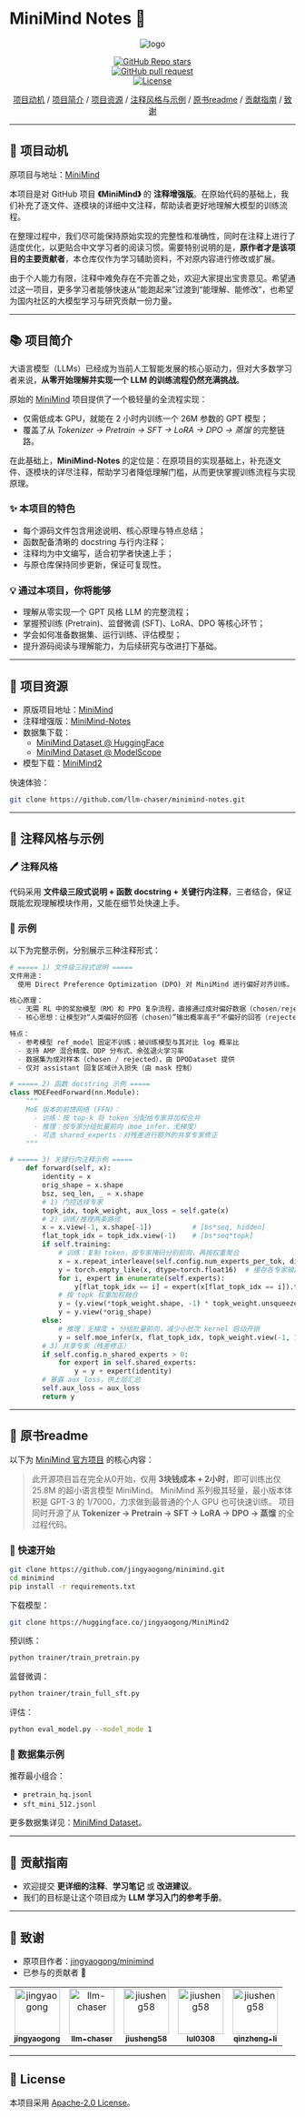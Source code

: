 
# MiniMind Notes 📝

<div align="center">

![logo](./images/logo.png)

[![GitHub Repo stars](https://img.shields.io/github/stars/llm-chaser/minimind-notes?style=social)](https://github.com/llm-chaser/minimind-notes/stargazers)  
[![GitHub pull request](https://img.shields.io/badge/PRs-welcome-blue)](https://github.com/llm-chaser/minimind-notes/pulls)  
[![License](https://img.shields.io/github/license/llm-chaser/minimind-notes)](LICENSE)

</div>

<div align="center">

[项目动机](#项目动机) / [项目简介](#项目简介) / [项目资源](#项目资源) / [注释风格与示例](#注释风格与示例) / [原书readme](#原书readme) / [贡献指南](#贡献指南) / [致谢](#致谢)

</div>

---

<h2 id="项目动机">🎯 项目动机</h2>

原项目与地址：[MiniMind](https://github.com/jingyaogong/minimind)  

本项目是对 GitHub 项目 **《MiniMind》** 的 **注释增强版**。在原始代码的基础上，我们补充了逐文件、逐模块的详细中文注释，帮助读者更好地理解大模型的训练流程。  

在整理过程中，我们尽可能保持原始实现的完整性和准确性，同时在注释上进行了适度优化，以更贴合中文学习者的阅读习惯。需要特别说明的是，**原作者才是该项目的主要贡献者**，本仓库仅作为学习辅助资料，不对原内容进行修改或扩展。  

由于个人能力有限，注释中难免存在不完善之处，欢迎大家提出宝贵意见。希望通过这一项目，更多学习者能够快速从“能跑起来”过渡到“能理解、能修改”，也希望为国内社区的大模型学习与研究贡献一份力量。    

---


<h2 id="项目简介">📚 项目简介</h2>

大语言模型（LLMs）已经成为当前人工智能发展的核心驱动力，但对大多数学习者来说，**从零开始理解并实现一个 LLM 的训练流程仍然充满挑战**。  

原始的 [MiniMind](https://github.com/jingyaogong/minimind) 项目提供了一个极轻量的全流程实现：  
- 仅需低成本 GPU，就能在 2 小时内训练一个 26M 参数的 GPT 模型；  
- 覆盖了从 *Tokenizer → Pretrain → SFT → LoRA → DPO → 蒸馏* 的完整链路。  

在此基础上，**MiniMind-Notes** 的定位是：在原项目的实现基础上，补充逐文件、逐模块的详尽注释，帮助学习者降低理解门槛，从而更快掌握训练流程与实现原理。  

### ✨ 本项目的特色
- 每个源码文件包含用途说明、核心原理与特点总结；  
- 函数配备清晰的 docstring 与行内注释；  
- 注释均为中文编写，适合初学者快速上手；  
- 与原仓库保持同步更新，保证可复现性。  

### 💡 通过本项目，你将能够
- 理解从零实现一个 GPT 风格 LLM 的完整流程；  
- 掌握预训练 (Pretrain)、监督微调 (SFT)、LoRA、DPO 等核心环节；  
- 学会如何准备数据集、运行训练、评估模型；  
- 提升源码阅读与理解能力，为后续研究与改进打下基础。  

---

<h2 id="项目资源">📖 项目资源</h2>

- 原版项目地址：[MiniMind](https://github.com/jingyaogong/minimind)  
- 注释增强版：[MiniMind-Notes](https://github.com/llm-chaser/minimind-notes)  
- 数据集下载：
  - [MiniMind Dataset @ HuggingFace](https://huggingface.co/datasets/jingyaogong/minimind_dataset/tree/main)  
  - [MiniMind Dataset @ ModelScope](https://www.modelscope.cn/datasets/gongjy/minimind_dataset/files)  
- 模型下载：[MiniMind2](https://huggingface.co/jingyaogong/MiniMind2)  

快速体验：
```bash
git clone https://github.com/llm-chaser/minimind-notes.git

````


---

<h2 id="注释风格与示例">📖 注释风格与示例</h2>


### 🖊️ 注释风格
代码采用 **文件级三段式说明 + 函数 docstring + 关键行内注释**，三者结合，保证既能宏观理解模块作用，又能在细节处快速上手。

### 📝 示例
以下为完整示例，分别展示三种注释形式：
```python
# ===== 1) 文件级三段式说明 =====
文件用途：
  使用 Direct Preference Optimization (DPO) 对 MiniMind 进行偏好对齐训练。

核心原理：
  - 无需 RL 中的奖励模型（RM）和 PPO 复杂流程，直接通过成对偏好数据（chosen/rejected）优化模型。
  - 核心思想：让模型对“人类偏好的回答（chosen）”输出概率高于“不偏好的回答（rejected）”，以参考模型（ref_model）为基准。

特点：
  - 参考模型 ref_model 固定不训练；被训练模型与其对比 log 概率比
  - 支持 AMP 混合精度、DDP 分布式、余弦退火学习率
  - 数据集为成对样本（chosen / rejected），由 DPODataset 提供
  - 仅对 assistant 回复区域计入损失（由 mask 控制）
```
```python
# ===== 2) 函数 docstring 示例 =====
class MOEFeedForward(nn.Module):
    """
    MoE 版本的前馈网络 (FFN)：
      - 训练：按 top-k 将 token 分配给专家并加权合并
      - 推理：按专家分组批量前向（moe_infer，无梯度）
      - 可选 shared_experts：对残差进行额外的共享专家修正
    """
```

```python
# ===== 3) 关键行内注释示例 =====
    def forward(self, x):
        identity = x
        orig_shape = x.shape
        bsz, seq_len, _ = x.shape
        # 1) 门控选择专家
        topk_idx, topk_weight, aux_loss = self.gate(x)
        # 2) 训练/推理两条路径
        x = x.view(-1, x.shape[-1])          # [bs*seq, hidden]
        flat_topk_idx = topk_idx.view(-1)    # [bs*seq*topk]
        if self.training:
            # 训练：复制 token，按专家掩码分别前向，再按权重聚合
            x = x.repeat_interleave(self.config.num_experts_per_tok, dim=0)
            y = torch.empty_like(x, dtype=torch.float16)  # 缓存各专家输出（节省显存）
            for i, expert in enumerate(self.experts):
                y[flat_topk_idx == i] = expert(x[flat_topk_idx == i]).to(y.dtype)
            # 按 topk 权重加权融合
            y = (y.view(*topk_weight.shape, -1) * topk_weight.unsqueeze(-1)).sum(dim=1)
            y = y.view(*orig_shape)
        else:
            # 推理：无梯度 + 分组批量前向，减少小批次 kernel 启动开销
            y = self.moe_infer(x, flat_topk_idx, topk_weight.view(-1, 1)).view(*orig_shape)
        # 3) 共享专家（残差修正）
        if self.config.n_shared_experts > 0:
            for expert in self.shared_experts:
                y = y + expert(identity)
        # 暴露 aux_loss，供上层汇总
        self.aux_loss = aux_loss
        return y
```

---

<h2 id="原书readme">📜 原书readme</h2>

以下为 [MiniMind 官方项目](https://github.com/jingyaogong/minimind) 的核心内容：

> 此开源项目旨在完全从0开始，仅用 **3块钱成本 + 2小时**，即可训练出仅 25.8M 的超小语言模型 MiniMind。
> MiniMind 系列极其轻量，最小版本体积是 GPT-3 的 1/7000，力求做到最普通的个人 GPU 也可快速训练。
> 项目同时开源了从 **Tokenizer → Pretrain → SFT → LoRA → DPO → 蒸馏** 的全过程代码。

### 🔧 快速开始

```bash
git clone https://github.com/jingyaogong/minimind.git
cd minimind
pip install -r requirements.txt
```

下载模型：

```bash
git clone https://huggingface.co/jingyaogong/MiniMind2
```

预训练：

```bash
python trainer/train_pretrain.py
```

监督微调：

```bash
python trainer/train_full_sft.py
```

评估：

```bash
python eval_model.py --model_mode 1
```

### 📂 数据集示例

推荐最小组合：

* `pretrain_hq.jsonl`
* `sft_mini_512.jsonl`

更多数据集详见：[MiniMind Dataset](https://huggingface.co/datasets/jingyaogong/minimind_dataset/tree/main)。

---

<h2 id="贡献指南">🤝 贡献指南</h2>

* 欢迎提交 **更详细的注释**、**学习笔记** 或 **改进建议**。
* 我们的目标是让这个项目成为 **LLM 学习入门的参考手册**。

---

<h2 id="致谢">📝 致谢</h2>

* 原项目作者：[jingyaogong/minimind](https://github.com/jingyaogong/minimind)
* 已参与的贡献者 🙌

<table>
  <tr>
    <td align="center">
      <a href="https://github.com/jingyaogong">
        <img src="./images/contributors/jingyaogong.jpeg" width="80" height="80" alt="jingyaogong"/><br/>
        <sub><b>jingyaogong</b></sub>
      </a>
    </td>
    <td align="center">
      <a href="https://github.com/llm-chaser">
        <img src="./images/contributors/llm-chaser.jpg" width="80" height="80" alt="llm-chaser"/><br/>
        <sub><b>llm-chaser</b></sub>
      </a>
    </td>
    <td align="center">
      <a href="https://github.com/jiusheng58">
        <img src="./images/contributors/jiusheng58.png" width="80" height="80" alt="jiusheng58"/><br/>
        <sub><b>jiusheng58</b></sub>
      </a>
    </td>
    <td align="center">
      <a href="https://github.com/lul0308">
        <img src="./images/contributors/lul0308.png" width="80" height="80" alt="jiusheng58"/><br/>
        <sub><b>lul0308</b></sub>
      </a>
    </td>
    <td align="center">
      <a href="https://github.com/qinzheng-li">
        <img src="./images/contributors/qinzheng-li.png" width="80" height="80" alt="jiusheng58"/><br/>
        <sub><b>qinzheng-li</b></sub>
      </a>
    </td>
  </tr>
</table>

---

<h2 id="license">📜 License</h2>

本项目采用 [Apache-2.0 License](LICENSE)。

